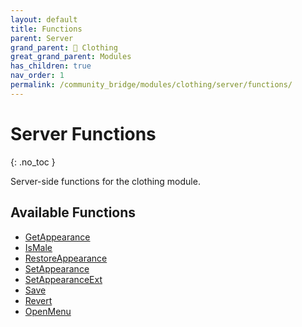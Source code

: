 ```yaml
---
layout: default
title: Functions
parent: Server
grand_parent: 👔 Clothing
great_grand_parent: Modules
has_children: true
nav_order: 1
permalink: /community_bridge/modules/clothing/server/functions/
---
```


# Server Functions
{: .no_toc }

Server-side functions for the clothing module.

## Available Functions

- [GetAppearance](GetAppearance)
- [IsMale](IsMale)
- [RestoreAppearance](RestoreAppearance)
- [SetAppearance](SetAppearance)
- [SetAppearanceExt](SetAppearanceExt)
- [Save](Save)
- [Revert](Revert)
- [OpenMenu](OpenMenu)

